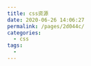 ```yaml
---
title: css资源
date: 2020-06-26 14:06:27
permalink: /pages/2d044c/
categories:
  - css
tags:
  - 
---
```


<!-- 学习资源tags -->
<v-tags :tagsData=tagsData> </v-tags>

<script>
  export default {
    data() {
      return {
          tagsData:[
          {
            'key': '前端开发仓库',
            'value': 'http://code.ciaoca.com/'
          },
          {
            'key': 'CSS 速查表',
            'value': 'http://code.ciaoca.com/style/css-cheat-sheet/'
          },
        ]
      }
    }
  }
</script>